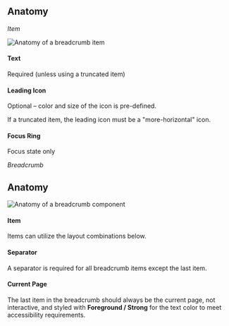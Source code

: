 ## Anatomy

_Item_

![Anatomy of a breadcrumb item](/assets/components/breadcrumb/breadcrumb-item_anatomy.png)

#### Text

Required (unless using a truncated item)

#### Leading Icon

Optional – color and size of the icon is pre-defined.

If a truncated item, the leading icon must be a "more-horizontal" icon.

#### Focus Ring

Focus state only

_Breadcrumb_

## Anatomy

![Anatomy of a breadcrumb component](/assets/components/breadcrumb/breadcrumb-anatomy.png)

#### Item

Items can utilize the layout combinations below.

#### Separator

A separator is required for all breadcrumb items except the last item.

#### Current Page

The last item in the breadcrumb should always be the current page, not interactive, and styled with **Foreground / Strong** for the text color to meet accessibility requirements.
